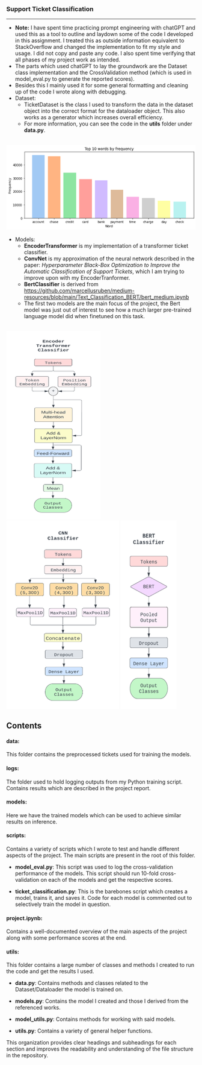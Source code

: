 ### Support Ticket Classification
***
* **Note:** I have spent time practicing prompt engineering with chatGPT and used this as a tool to outline and laydown some of the code I developed in this assignment. I treated this as outside information equivalent to StackOverflow and changed the implementation to fit my style and usage. I did not copy and paste any code. I also spent time verifying that all phases of my project work as intended.
* The parts which used chatGPT to lay the groundwork are the Dataset class implementation and the CrossValidation method (which is used in model_eval.py to generate the reported scores).
* Besides this I mainly used it for some general formatting and cleaning up of the code I wrote along with debugging.
* Dataset:
  * TicketDataset is the class I used to transform the data in the dataset object into the correct format for the dataloader object. This also works as a generator which increases overall efficiency.
  * For more information, you can see the code in the **utils** folder under **data.py**.
<br>

<img src="./top-words.png" alt="Alt text" title="Optional title">

* Models:
    * **EncoderTransformer** is my implementation of a transformer ticket classifier.
   * **ConvNet** is my approximation of the neural network described in the paper: *Hyperparameter Black-Box Optimization to Improve the Automatic Classification of Support Tickets*, which I am trying to improve upon with my EncoderTranformer. 
   * **BertClassifier** is derived from https://github.com/marcellusruben/medium-resources/blob/main/Text_Classification_BERT/bert_medium.ipynb
   * The first two models are the main focus of the project, the Bert model was just out of interest to see how a much larger pre-trained language model did when finetuned on this task.
<br>

<div>
 <img src="./models/imgs/model-3.png" alt="Alt text" title="Optional title" width="250" height="500">
 <img src="./models/imgs/model-1.png" alt="Alt text" title="Optional title" width="300" height="500">
 <img src="./models/imgs/model-2.png" alt="Alt text" title="Optional title" width="150" height="500">
</div>


## Contents

#### data:
This folder contains the preprocessed tickets used for training the models.

#### logs:
The folder used to hold logging outputs from my Python training script. Contains results which are described in the project report.

#### models:
Here we have the trained models which can be used to achieve similar results on inference.

#### scripts:
Contains a variety of scripts which I wrote to test and handle different aspects of the project. The main scripts are present in the root of this folder.

- **model_eval.py**:
  This script was used to log the cross-validation performance of the models. This script should run 10-fold cross-validation on each of the models and get the respective scores.

- **ticket_classification.py**:
  This is the barebones script which creates a model, trains it, and saves it. Code for each model is commented out to selectively train the model in question.

#### project.ipynb:
Contains a well-documented overview of the main aspects of the project along with some performance scores at the end.

#### utils:
This folder contains a large number of classes and methods I created to run the code and get the results I used.

- **data.py**:
  Contains methods and classes related to the Dataset/Dataloader the model is trained on.

- **models.py**:
  Contains the model I created and those I derived from the referenced works.

- **model_utils.py**:
  Contains methods for working with said models.

- **utils.py**:
  Contains a variety of general helper functions.

This organization provides clear headings and subheadings for each section and improves the readability and understanding of the file structure in the repository.
